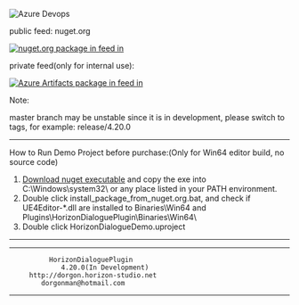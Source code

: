![Azure Devops](https://hsgame.visualstudio.com/UE4HorizonPlugin/_apis/build/status/HorizonDialogueDemo-CI)

public feed: nuget.org  

[![nuget.org package in feed in ](https://img.shields.io/nuget/v/UE4Editor-HorizonDialogueDemo.svg)](https://www.nuget.org/packages/UE4Editor-HorizonDialogueDemo/)

private feed(only for internal use): 

[![Azure Artifacts package in  feed in ](https://hsgame.feeds.visualstudio.com/_apis/public/Packaging/Feeds/d5ed5eb7-dd62-4af0-a6a4-8862be2b9f7f/Packages/9d48ed70-fa14-46f9-b53b-118ce741dbdc/Badge)](https://hsgame.visualstudio.com/_Packaging?feed=d5ed5eb7-dd62-4af0-a6a4-8862be2b9f7f&package=9d48ed70-fa14-46f9-b53b-118ce741dbdc&preferRelease=true&_a=package)


Note: 

master branch may be unstable since it is in development, please switch to tags, for example: release/4.20.0



----------------------------------------------  
How to Run Demo Project before purchase:(Only for Win64 editor build, no source code)
1. [Download nuget executable](https://www.nuget.org/downloads) and copy the exe into C:\Windows\system32\ or any place listed in your PATH environment.
2. Double click install_package_from_nuget.org.bat, and check if UE4Editor-*.dll are installed to Binaries\Win64 and Plugins\HorizonDialoguePlugin\Binaries\Win64\
3. Double click HorizonDialogueDemo.uproject  
----------------------------------------------


----------------------------------------------
              HorizonDialoguePlugin
                 4.20.0(In Development)
         http://dorgon.horizon-studio.net
          	dorgonman@hotmail.com
----------------------------------------------